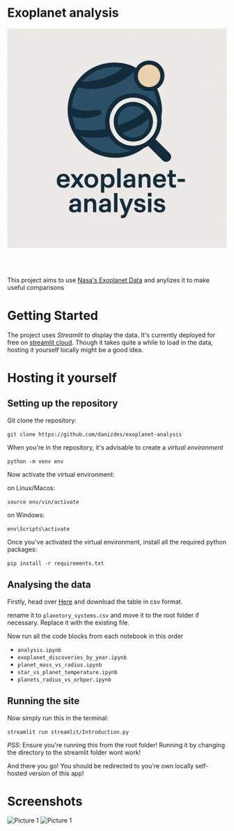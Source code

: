 # Exoplanet analysis

![logo](logo.png)

<br /><br />

This project aims to use [Nasa's Exoplanet Data](https://exoplanetarchive.ipac.caltech.edu/cgi-bin/TblView/nph-tblView?app=ExoTbls&config=PS) and anylizes it to make useful comparisons

# Getting Started

The project uses *Streamlit* to display the data. It's currently deployed for free on [streamlit cloud](https://exoplanet-analysis.streamlit.app/). Though it takes quite a while to load in the data, 
hosting it yourself locally might be a good idea.

# Hosting it yourself

## Setting up the repository
Git clone the repository:

```git clone https://github.com/danizdes/exoplanet-analysis```

When you're in the repository, it's advisable to create a *virtual environment*

```python -m venv env```

Now activate the virtual environment:

on Linux/Macos:

```source env/vin/activate```

on Windows:

```env\Scripts\activate```

Once you've activated the virtual environment, install all the required python packages:

```pip install -r requirements.txt```

## Analysing the data
Firstly, head over [Here](https://exoplanetarchive.ipac.caltech.edu/cgi-bin/TblView/nph-tblView?app=ExoTbls&config=PS) and download the table in csv format. 

rename it to ```planetory_systems.csv``` and move it to the root folder if necessary. Replace it with the existing file.

Now run all the code blocks from each notebook in this order

* ```analysis.ipynb```
* ```exoplanet_discoveries_by_year.ipynb```
* ```planet_mass_vs_radius.ipynb```
* ```star_vs_planet_temperature.ipynb```
* ```planets_radius_vs_orbper.ipynb```

## Running the site

Now simply run this in the terminal:

```streamlit run streamlit/Introduction.py```

*PSS*: Ensure you're running this from the root folder! Running it by changing the directory to the streamlit folder wont work!
 
And there you go! You should be redirected to you're own locally 
self-hosted  version of this app!

# Screenshots
![Picture 1](screenshots/1.png)
![Picture 1](screenshots/3.png)